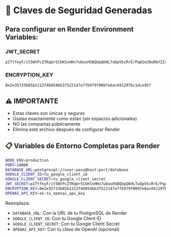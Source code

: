 # 🔑 Claves de Seguridad Generadas

## Para configurar en Render Environment Variables:

### JWT_SECRET
```
pITtfeyF/it5WtPcZTRqUr5CbKSxHHn7uDasHSBQUpQ6HLTaOpV5cRrE/PqAImJNuRbYZIxyJbD0FvwJT+mjBQ==
```

### ENCRYPTION_KEY
```
0e2e35733b85b1212f46054bb37522147e7fb979f0097e6ac041297bc1dce95f
```

## ⚠️ IMPORTANTE
- Estas claves son únicas y seguras
- Úsalas exactamente como están (sin espacios adicionales)
- NO las compartas públicamente
- Elimina este archivo después de configurar Render

## 📋 Variables de Entorno Completas para Render

```bash
NODE_ENV=production
PORT=10000
DATABASE_URL=postgresql://user:pass@host:port/database
GOOGLE_CLIENT_ID=tu_google_client_id
GOOGLE_CLIENT_SECRET=tu_google_client_secret
JWT_SECRET=pITtfeyF/it5WtPcZTRqUr5CbKSxHHn7uDasHSBQUpQ6HLTaOpV5cRrE/PqAImJNuRbYZIxyJbD0FvwJT+mjBQ==
ENCRYPTION_KEY=0e2e35733b85b1212f46054bb37522147e7fb979f0097e6ac041297bc1dce95f
OPENAI_API_KEY=sk-tu_openai_api_key
```

Reemplaza:
- `DATABASE_URL`: Con la URL de tu PostgreSQL de Render
- `GOOGLE_CLIENT_ID`: Con tu Google Client ID
- `GOOGLE_CLIENT_SECRET`: Con tu Google Client Secret  
- `OPENAI_API_KEY`: Con tu clave de OpenAI (opcional) 